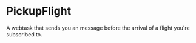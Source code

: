 # PickupFlight
A webtask that sends you an message before the arrival of a flight you're subscribed to.